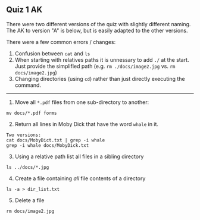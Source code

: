 ## Quiz 1 AK

There were two different versions of the quiz with slightly different naming. The AK to version "A" is below, but is easily adapted to the other versions.

There were a few common errors / changes:

1. Confusion between  `cat` and `ls` 
2. When starting with relatives paths it is unnessary to add  `./` at the start. Just provide the  simplified path (e.g. `rm ./docs/image2.jpg` vs. `rm docs/image2.jpg`)
3. Changing directories (using `cd`) rather than just directly executing the command.


---


1. Move all `*.pdf` files from one sub-directory to another:

```
mv docs/*.pdf forms
```

2. Return all lines in Moby Dick that have the word `whale` in it.

```
Two versions:
cat docs/MobyDict.txt | grep -i whale
grep -i whale docs/MobyDick.txt
```

3. Using a relative path list all files in a sibling directory

```
ls ../docs/*.jpg
```

4. Create a file containing _all_ file contents of a directory

```
ls -a > dir_list.txt
```

5. Delete a file

```
rm docs/image2.jpg
```

